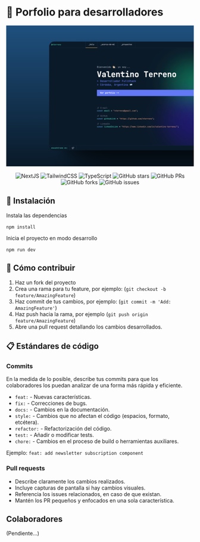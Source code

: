 # 🚀 Porfolio para desarrolladores


<div align="center">
<a href="https://porfolio.dev/">
<img src="./public/preview_readme.png">
</a>
<p></p>
</div>

<div align="center">

![NextJS](https://img.shields.io/badge/NextJs-000000?style=flat&logo=next.js&logoColor=white)
![TailwindCSS](https://img.shields.io/badge/tailwindcss-0F172A?&logo=tailwindcss)
![TypeScript](https://shields.io/badge/TypeScript-3178C6?logo=TypeScript&logoColor=FFF&style=flat-square)
![GitHub stars](https://img.shields.io/github/stars/vterreno/dev-porfolio)
![GitHub PRs](https://img.shields.io/github/issues-pr/vterreno/dev-porfolio)
![GitHub forks](https://img.shields.io/github/forks/vterreno/dev-porfolio)
![GitHub issues](https://img.shields.io/github/issues/vterreno/dev-porfolio)

</div>

## 🔧 Instalación

Instala las dependencias

```
npm install
```

Inicia el proyecto en modo desarrollo

```
npm run dev
```

## 🤝 Cómo contribuir

1. Haz un fork del proyecto 
2. Crea una rama para tu feature, por ejemplo: (`git checkout -b feature/AmazingFeature`)
3. Haz commit de tus cambios, por ejemplo: (`git commit -m 'Add: AmazingFeature'`)
4. Haz push hacia la rama, por ejemplo (`git push origin feature/AmazingFeature`)
5. Abre una pull request detallando los cambios desarrollados.

## 📋 Estándares de código

### Commits

En la medida de lo posible, describe tus commits para que los colaboradores los puedan analizar de una forma más rápida y eficiente.

- `feat:` - Nuevas características.
- `fix:` - Correcciones de bugs.
- `docs:` - Cambios en la documentación.
- `style:` - Cambios que no afectan el código (espacios, formato, etcétera).
- `refactor:` - Refactorización del código.
- `test:` - Añadir o modificar tests.
- `chore:` - Cambios en el proceso de build o herramientas auxiliares.

Ejemplo: `feat: add newsletter subscription component`

### Pull requests

- Describe claramente los cambios realizados.
- Incluye capturas de pantalla si hay cambios visuales.
- Referencia los issues relacionados, en caso de que existan.
- Mantén los PR pequeños y enfocados en una sola característica.

## Colaboradores

(Pendiente...)
